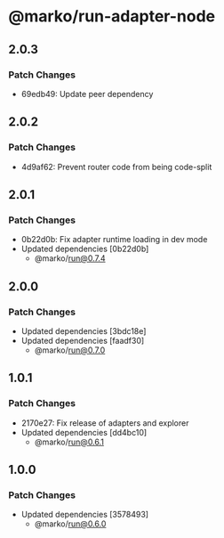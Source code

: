 # @marko/run-adapter-node

## 2.0.3

### Patch Changes

- 69edb49: Update peer dependency

## 2.0.2

### Patch Changes

- 4d9af62: Prevent router code from being code-split

## 2.0.1

### Patch Changes

- 0b22d0b: Fix adapter runtime loading in dev mode
- Updated dependencies [0b22d0b]
  - @marko/run@0.7.4

## 2.0.0

### Patch Changes

- Updated dependencies [3bdc18e]
- Updated dependencies [faadf30]
  - @marko/run@0.7.0

## 1.0.1

### Patch Changes

- 2170e27: Fix release of adapters and explorer
- Updated dependencies [dd4bc10]
  - @marko/run@0.6.1

## 1.0.0

### Patch Changes

- Updated dependencies [3578493]
  - @marko/run@0.6.0
